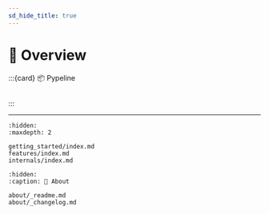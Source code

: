 ```yaml
---
sd_hide_title: true
---
```


# 🔎 Overview

:::{card} 📦 Pypeline

```{include} intro.md

```

:::

---

```{toctree}
:hidden:
:maxdepth: 2

getting_started/index.md
features/index.md
internals/index.md
```

```{toctree}
:hidden:
:caption: 📄 About

about/_readme.md
about/_changelog.md

```
